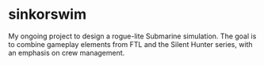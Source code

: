 # sinkorswim

My ongoing project to design a rogue-lite Submarine simulation. The goal is to combine gameplay elements from FTL and the Silent Hunter series, with an emphasis on crew management.
